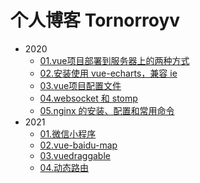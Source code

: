 # 个人博客 Tornorroyv
+ 2020
   + [01.vue项目部署到服务器上的两种方式](2020/01.md)
   + [02.安装使用 vue-echarts，兼容 ie](2020/02.md)
   + [03.vue项目配置文件](2020/03.md)
   + [04.websocket 和 stomp](2020/04.md)
   + [05.nginx 的安装、配置和常用命令](2020/05.md)
+ 2021
   + [01.微信小程序](2021/01.md)
   + [02.vue-baidu-map](2021/02.md)
   + [03.vuedraggable](2021/03.md)
   + [04.动态路由](2021/04.md)
